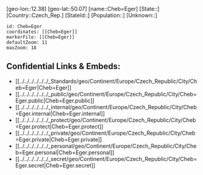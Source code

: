 ﻿---
location: [50.07,12.38]
mapzoom: [7,12] 
mapmarker: city 
type: City
tags:
- geo/City


SpocWebEntityId: 29567
isDeleted: false
confidential: public

---
[geo-lon::12.38]
[geo-lat::50.07]
[name::Cheb=Eger]
[State::]
[Country::Czech_Rep.]
[StateId::]
[Population::]
[Unknown::]


```leaflet
id: Cheb=Eger
coordinates: [[Cheb=Eger]]
markerFile: [[Cheb=Eger]]
defaultZoom: 11 
maxZoom: 18
```


## Confidential Links & Embeds: 
- [[../../../../../../_Standards/geo/Continent/Europe/Czech_Republic/City/Cheb=Eger|Cheb=Eger]] 
- [[../../../../../../_public/geo/Continent/Europe/Czech_Republic/City/Cheb=Eger.public|Cheb=Eger.public]] 
- [[../../../../../../_internal/geo/Continent/Europe/Czech_Republic/City/Cheb=Eger.internal|Cheb=Eger.internal]] 
- [[../../../../../../_protect/geo/Continent/Europe/Czech_Republic/City/Cheb=Eger.protect|Cheb=Eger.protect]] 
- [[../../../../../../_private/geo/Continent/Europe/Czech_Republic/City/Cheb=Eger.private|Cheb=Eger.private]] 
- [[../../../../../../_personal/geo/Continent/Europe/Czech_Republic/City/Cheb=Eger.personal|Cheb=Eger.personal]] 
- [[../../../../../../_secret/geo/Continent/Europe/Czech_Republic/City/Cheb=Eger.secret|Cheb=Eger.secret]] 
